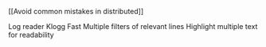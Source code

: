 [[Avoid common mistakes in distributed]]

Log reader
Klogg
Fast
Multiple filters of relevant lines
Highlight multiple text for readability